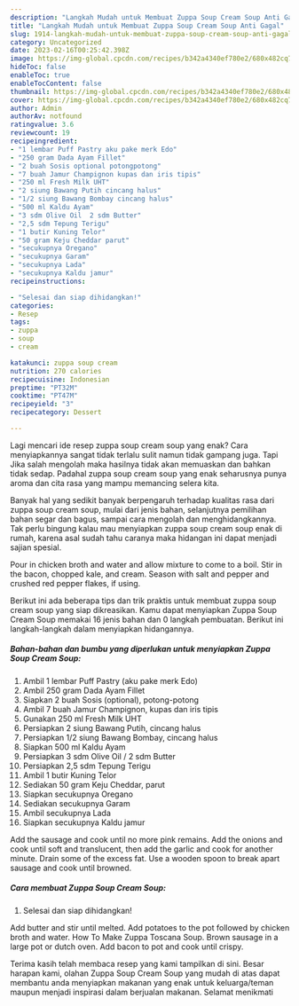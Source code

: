```yaml
---
description: "Langkah Mudah untuk Membuat Zuppa Soup Cream Soup Anti Gagal"
title: "Langkah Mudah untuk Membuat Zuppa Soup Cream Soup Anti Gagal"
slug: 1914-langkah-mudah-untuk-membuat-zuppa-soup-cream-soup-anti-gagal
category: Uncategorized
date: 2023-02-16T00:25:42.398Z
image: https://img-global.cpcdn.com/recipes/b342a4340ef780e2/680x482cq70/zuppa-soup-cream-soup-foto-resep-utama.jpg
hideToc: false
enableToc: true
enableTocContent: false
thumbnail: https://img-global.cpcdn.com/recipes/b342a4340ef780e2/680x482cq70/zuppa-soup-cream-soup-foto-resep-utama.jpg
cover: https://img-global.cpcdn.com/recipes/b342a4340ef780e2/680x482cq70/zuppa-soup-cream-soup-foto-resep-utama.jpg
author: Admin
authorAv: notfound
ratingvalue: 3.6
reviewcount: 19
recipeingredient:
- "1 lembar Puff Pastry aku pake merk Edo"
- "250 gram Dada Ayam Fillet"
- "2 buah Sosis optional potongpotong"
- "7 buah Jamur Champignon kupas dan iris tipis"
- "250 ml Fresh Milk UHT"
- "2 siung Bawang Putih cincang halus"
- "1/2 siung Bawang Bombay cincang halus"
- "500 ml Kaldu Ayam"
- "3 sdm Olive Oil  2 sdm Butter"
- "2,5 sdm Tepung Terigu"
- "1 butir Kuning Telor"
- "50 gram Keju Cheddar parut"
- "secukupnya Oregano"
- "secukupnya Garam"
- "secukupnya Lada"
- "secukupnya Kaldu jamur"
recipeinstructions:

- "Selesai dan siap dihidangkan!"
categories:
- Resep
tags:
- zuppa
- soup
- cream

katakunci: zuppa soup cream 
nutrition: 270 calories
recipecuisine: Indonesian
preptime: "PT32M"
cooktime: "PT47M"
recipeyield: "3"
recipecategory: Dessert

---
```



Lagi mencari ide resep zuppa soup cream soup yang enak? Cara menyiapkannya sangat tidak terlalu sulit namun tidak gampang juga. Tapi Jika salah mengolah maka hasilnya tidak akan memuaskan dan bahkan tidak sedap. Padahal zuppa soup cream soup yang enak seharusnya punya aroma dan cita rasa yang mampu memancing selera kita.


Banyak hal yang sedikit banyak berpengaruh terhadap kualitas rasa dari zuppa soup cream soup, mulai dari jenis bahan, selanjutnya pemilihan bahan segar dan bagus, sampai cara mengolah dan menghidangkannya. Tak perlu bingung kalau mau menyiapkan zuppa soup cream soup enak di rumah, karena asal sudah tahu caranya maka hidangan ini dapat menjadi sajian spesial.

Pour in chicken broth and water and allow mixture to come to a boil. Stir in the bacon, chopped kale, and cream. Season with salt and pepper and crushed red pepper flakes, if using.


Berikut ini ada beberapa tips dan trik praktis untuk membuat zuppa soup cream soup yang siap dikreasikan. Kamu dapat menyiapkan Zuppa Soup Cream Soup memakai 16 jenis bahan dan 0 langkah pembuatan. Berikut ini langkah-langkah dalam menyiapkan hidangannya.

<!--inarticleads1-->

##### Bahan-bahan dan bumbu yang diperlukan untuk menyiapkan Zuppa Soup Cream Soup:

1. Ambil 1 lembar Puff Pastry (aku pake merk Edo)
1. Ambil 250 gram Dada Ayam Fillet
1. Siapkan 2 buah Sosis (optional), potong-potong
1. Ambil 7 buah Jamur Champignon, kupas dan iris tipis
1. Gunakan 250 ml Fresh Milk UHT
1. Persiapkan 2 siung Bawang Putih, cincang halus
1. Persiapkan 1/2 siung Bawang Bombay, cincang halus
1. Siapkan 500 ml Kaldu Ayam
1. Persiapkan 3 sdm Olive Oil / 2 sdm Butter
1. Persiapkan 2,5 sdm Tepung Terigu
1. Ambil 1 butir Kuning Telor
1. Sediakan 50 gram Keju Cheddar, parut
1. Siapkan secukupnya Oregano
1. Sediakan secukupnya Garam
1. Ambil secukupnya Lada
1. Siapkan secukupnya Kaldu jamur


Add the sausage and cook until no more pink remains. Add the onions and cook until soft and translucent, then add the garlic and cook for another minute. Drain some of the excess fat. Use a wooden spoon to break apart sausage and cook until browned. 

<!--inarticleads2-->

##### Cara membuat Zuppa Soup Cream Soup:


1. Selesai dan siap dihidangkan!

Add butter and stir until melted. Add potatoes to the pot followed by chicken broth and water. How To Make Zuppa Toscana Soup. Brown sausage in a large pot or dutch oven. Add bacon to pot and cook until crispy. 

Terima kasih telah membaca resep yang kami tampilkan di sini. Besar harapan kami, olahan Zuppa Soup Cream Soup yang mudah di atas dapat membantu anda menyiapkan makanan yang enak untuk keluarga/teman maupun menjadi inspirasi dalam berjualan makanan. Selamat menikmati
